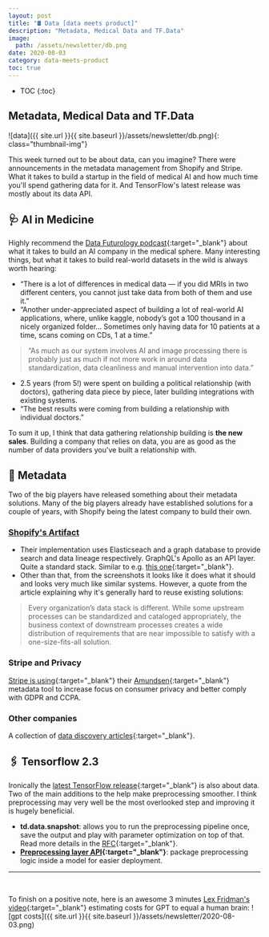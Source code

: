 ```yaml
---
layout: post
title: "🛢 Data [data meets product]"
description: "Metadata, Medical Data and TF.Data"
image:
  path: /assets/newsletter/db.png
date: 2020-08-03
category: data-meets-product
toc: true
---
```

* TOC
{:toc}

## Metadata, Medical Data and TF.Data

![data]({{ site.url }}{{ site.baseurl }}/assets/newsletter/db.png){: class="thumbnail-img"}

This week turned out to be about data, can you imagine? There were announcements in the metadata management from Shopify and Stripe. What it takes to build a startup in the field of medical AI and how much time you'll spend gathering data for it. And TensorFlow's latest release was mostly about its data API.

## 🩺 AI in Medicine

Highly recommend the [Data Futurology podcast](https://www.datafuturology.com/podcast/2020/7/14/127-reinventing-prostate-cancer-testing-with-ai-from-development-to-regulation-to-production-with-elliot-smith-ceo-amp-founder){:target="_blank"} about what it takes to build an AI company in the medical sphere. Many interesting things, but what it takes to build real-world datasets in the wild is always worth hearing:

* “There is a lot of differences in medical data — if you did MRIs in two different centers, you cannot just take data from both of them and use it.”
* “Another under-appreciated aspect of building a lot of real-world AI applications, where, unlike kaggle, nobody’s got a 100 thousand in a nicely organized folder... Sometimes only having data for 10 patients at a time, scans coming on CDs, 1 at a time.”

> “As much as our system involves AI and image processing there is probably just as much if not more work in around data standardization, data cleanliness and manual intervention into data.”

* 2.5 years (from 5!) were spent on building a political relationship (with doctors), gathering data piece by piece, later building integrations with existing systems.
* “The best results were coming from building a relationship with individual doctors.”

To sum it up, I think that data gathering relationship building is **the new sales**. Building a company that relies on data, you are as good as the number of data providers you've built a relationship with.

## 📼 Metadata

Two of the big players have released something about their metadata solutions. Many of the big players already have established solutions for a couple of years, with Shopify being the latest company to build their own.

### [Shopify's Artifact](https://engineering.shopify.com/blogs/engineering/solving-data-discovery-challenges-shopify)

* Their implementation uses Elasticseach and a graph database to provide search and data lineage respectively. GraphQL's Apollo as an API layer. Quite a standard stack. Similar to e.g. [this one](https://lyft.github.io/amundsen/architecture/){:target="_blank"}.
* Other than that, from the screenshots it looks like it does what it should and looks very much like similar systems. However, a quote from the article explaining why it's generally hard to reuse existing solutions:

>Every organization’s data stack is different. While some upstream processes can be standardized and cataloged appropriately, the business context of downstream processes creates a wide distribution of requirements that are near impossible to satisfy with a one-size-fits-all solution.

### Stripe and Privacy

[Stripe is using](https://developer.squareup.com/blog/using-amundsen-to-support-user-privacy-via-metadata-collection-at-square/){:target="_blank"} their [Amundsen](https://lyft.github.io/amundsen/){:target="_blank"} metadata tool to increase focus on consumer privacy and better comply with GDPR and CCPA.

### Other companies

A collection of [data discovery articles](https://github.com/eugeneyan/applied-ml){:target="_blank"}.

## 🖇 Tensorflow 2.3

Ironically the [latest TensorFlow release](https://blog.tensorflow.org/2020/07/whats-new-in-tensorflow-2-3.html){:target="_blank"} is also about data. Two of the main additions to the help make preprocessing smoother. I think preprocessing may very well be the most overlooked step and improving it is hugely beneficial.

* **td.data.snapshot**: allows you to run the preprocessing pipeline once, save the output and play with parameter optimization on top of that. Read more details in the [RFC](https://github.com/tensorflow/community/blob/master/rfcs/20200107-tf-data-snapshot.md){:target="_blank"}.
* **[Preprocessing layer API](https://www.tensorflow.org/api_docs/python/tf/keras/layers/experimental/preprocessing?version=nightly){:target="_blank"}**: package preprocessing logic inside a model for easier deployment.

---
<br/>

To finish on a positive note, here is an awesome 3 minutes [Lex Fridman's video](https://www.youtube.com/watch?v=kpiY_LemaTc){:target="_blank"} estimating costs for GPT to equal a human brain:
![gpt costs]({{ site.url }}{{ site.baseurl }}/assets/newsletter/2020-08-03.png)
